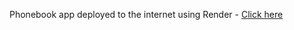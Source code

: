 Phonebook app deployed to the internet using Render - [Click here](https://phonebook-render-9c46.onrender.com/)